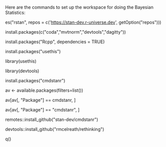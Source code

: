 Here are the commands to set up the workspace for doing the Bayesian Statistics:

es("rstan", repos = c('https://stan-dev.r-universe.dev', getOption("repos")))

install.packages(c("coda","mvtnorm","devtools","dagitty"))

install.packages("Rcpp", dependencies = TRUE)

install.packages("usethis")

library(usethis)

library(devtools)

install.packages("cmdstanr")

av <- available.packages(filters=list())

av[av[, "Package"] == cmdstanr, ]

av[av[, "Package"] == "cmdstanr", ]

remotes::install_github("stan-dev/cmdstanr")

devtools::install_github("rmcelreath/rethinking")

q()
